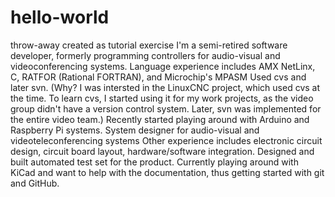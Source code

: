 # hello-world
throw-away created as tutorial exercise
I'm a semi-retired software developer, formerly programming controllers for audio-visual and videoconferencing systems.
Language experience includes AMX NetLinx, C, RATFOR (Rational FORTRAN), and Microchip's MPASM
Used cvs and later svn. (Why? I was intersted in the LinuxCNC project, which used cvs at the time. To learn cvs, I started using it for my work projects, as the video group didn't have a version control system. Later, svn was implemented for the entire video team.)
Recently started playing around with Arduino and Raspberry Pi systems.
System designer for audio-visual and videoteleconferencing systems
Other experience includes electronic circuit design, circuit board layout, hardware/software integration.
Designed and built automated test set for the product.
Currently playing around with KiCad and want to help with the documentation, thus getting started with git and GitHub.
